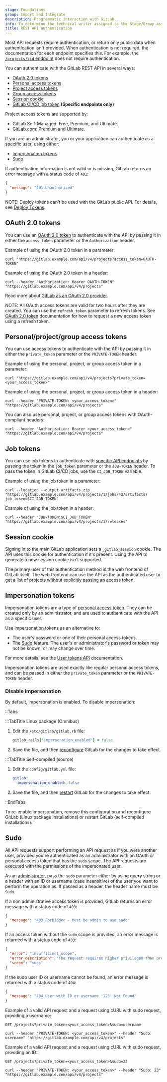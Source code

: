 ```yaml
---
stage: Foundations
group: Import and Integrate
description: Programmatic interaction with GitLab.
info: To determine the technical writer assigned to the Stage/Group associated with this page, see https://handbook.gitlab.com/handbook/product/ux/technical-writing/#assignments
title: REST API authentication
---
```


Most API requests require authentication, or return only public data when authentication isn't
provided. When authentication is not required, the documentation for each endpoint specifies this.
For example, the [`/projects/:id` endpoint](../projects.md#get-a-single-project) does not require
authentication.

You can authenticate with the GitLab REST API in several ways:

- [OAuth 2.0 tokens](#oauth-20-tokens)
- [Personal access tokens](../../user/profile/personal_access_tokens.md)
- [Project access tokens](../../user/project/settings/project_access_tokens.md)
- [Group access tokens](../../user/group/settings/group_access_tokens.md)
- [Session cookie](#session-cookie)
- [GitLab CI/CD job token](../../ci/jobs/ci_job_token.md) **(Specific endpoints only)**

Project access tokens are supported by:

- GitLab Self-Managed: Free, Premium, and Ultimate.
- GitLab.com: Premium and Ultimate.

If you are an administrator, you or your application can authenticate as a specific user, using
either:

- [Impersonation tokens](#impersonation-tokens)
- [Sudo](#sudo)

If authentication information is not valid or is missing, GitLab returns an error message with a
status code of `401`:

```json
{
  "message": "401 Unauthorized"
}
```

NOTE:
Deploy tokens can't be used with the GitLab public API. For details, see
[Deploy Tokens](../../user/project/deploy_tokens/index.md).

## OAuth 2.0 tokens

You can use an [OAuth 2.0 token](../oauth2.md) to authenticate with the API by passing it in either
the `access_token` parameter or the `Authorization` header.

Example of using the OAuth 2.0 token in a parameter:

```shell
curl "https://gitlab.example.com/api/v4/projects?access_token=OAUTH-TOKEN"
```

Example of using the OAuth 2.0 token in a header:

```shell
curl --header "Authorization: Bearer OAUTH-TOKEN" "https://gitlab.example.com/api/v4/projects"
```

Read more about [GitLab as an OAuth 2.0 provider](../oauth2.md).

NOTE:
All OAuth access tokens are valid for two hours after they are created. You can use the
`refresh_token` parameter to refresh tokens. See [OAuth 2.0 token](../oauth2.md) documentation for
how to request a new access token using a refresh token.

## Personal/project/group access tokens

You can use access tokens to authenticate with the API by passing it in either the `private_token`
parameter or the `PRIVATE-TOKEN` header.

Example of using the personal, project, or group access token in a parameter:

```shell
curl "https://gitlab.example.com/api/v4/projects?private_token=<your_access_token>"
```

Example of using the personal, project, or group access token in a header:

```shell
curl --header "PRIVATE-TOKEN: <your_access_token>" "https://gitlab.example.com/api/v4/projects"
```

You can also use personal, project, or group access tokens with OAuth-compliant headers:

```shell
curl --header "Authorization: Bearer <your_access_token>" "https://gitlab.example.com/api/v4/projects"
```

## Job tokens

You can use job tokens to authenticate with [specific API endpoints](../../ci/jobs/ci_job_token.md)
by passing the token in the `job_token` parameter or the `JOB-TOKEN` header. To pass the token in
GitLab CI/CD jobs, use the `CI_JOB_TOKEN` variable.

Example of using the job token in a parameter:

```shell
curl --location --output artifacts.zip "https://gitlab.example.com/api/v4/projects/1/jobs/42/artifacts?job_token=$CI_JOB_TOKEN"
```

Example of using the job token in a header:

```shell
curl --header "JOB-TOKEN:$CI_JOB_TOKEN" "https://gitlab.example.com/api/v4/projects/1/releases"
```

## Session cookie

Signing in to the main GitLab application sets a `_gitlab_session` cookie. The API uses this cookie
for authentication if it's present. Using the API to generate a new session cookie isn't supported.

The primary user of this authentication method is the web frontend of GitLab itself. The web
frontend can use the API as the authenticated user to get a list of projects without explicitly
passing an access token.

## Impersonation tokens

Impersonation tokens are a type of
[personal access token](../../user/profile/personal_access_tokens.md).
They can be created only by an administrator, and are used to authenticate with the API as a
specific user.

Use impersonation tokens as an alternative to:

- The user's password or one of their personal access tokens.
- The [Sudo](#sudo) feature. The user's or administrator's password or token
  may not be known, or may change over time.

For more details, see the
[User tokens API](../user_tokens.md#create-an-impersonation-token) documentation.

Impersonation tokens are used exactly like regular personal access tokens, and can be passed in
either the `private_token` parameter or the `PRIVATE-TOKEN` header.

### Disable impersonation

By default, impersonation is enabled. To disable impersonation:

::Tabs

:::TabTitle Linux package (Omnibus)

1. Edit the `/etc/gitlab/gitlab.rb` file:

   ```ruby
   gitlab_rails['impersonation_enabled'] = false
   ```

1. Save the file, and then [reconfigure](../../administration/restart_gitlab.md#reconfigure-a-linux-package-installation)
   GitLab for the changes to take effect.

:::TabTitle Self-compiled (source)

1. Edit the `config/gitlab.yml` file:

   ```yaml
   gitlab:
     impersonation_enabled: false
   ```

1. Save the file, and then [restart](../../administration/restart_gitlab.md#self-compiled-installations)
   GitLab for the changes to take effect.

::EndTabs

To re-enable impersonation, remove this configuration and reconfigure GitLab (Linux package
installations) or restart GitLab (self-compiled installations).

## Sudo

All API requests support performing an API request as if you were another user, provided you're
authenticated as an administrator with an OAuth or personal access token that has the `sudo` scope.
The API requests are executed with the permissions of the impersonated user.

As an [administrator](../../user/permissions.md), pass the `sudo` parameter either by using query
string or a header with an ID or username (case insensitive) of the user you want to perform the
operation as. If passed as a header, the header name must be `Sudo`.

If a non administrative access token is provided, GitLab returns an error message with a status code
of `403`:

```json
{
  "message": "403 Forbidden - Must be admin to use sudo"
}
```

If an access token without the `sudo` scope is provided, an error message is returned with a status
code of `403`:

```json
{
  "error": "insufficient_scope",
  "error_description": "The request requires higher privileges than provided by the access token.",
  "scope": "sudo"
}
```

If the sudo user ID or username cannot be found, an error message is returned with a status code of
`404`:

```json
{
  "message": "404 User with ID or username '123' Not Found"
}
```

Example of a valid API request and a request using cURL with sudo request,
providing a username:

```plaintext
GET /projects?private_token=<your_access_token>&sudo=username
```

```shell
curl --header "PRIVATE-TOKEN: <your_access_token>" --header "Sudo: username" "https://gitlab.example.com/api/v4/projects"
```

Example of a valid API request and a request using cURL with sudo request, providing an ID:

```plaintext
GET /projects?private_token=<your_access_token>&sudo=23
```

```shell
curl --header "PRIVATE-TOKEN: <your_access_token>" --header "Sudo: 23" "https://gitlab.example.com/api/v4/projects"
```
